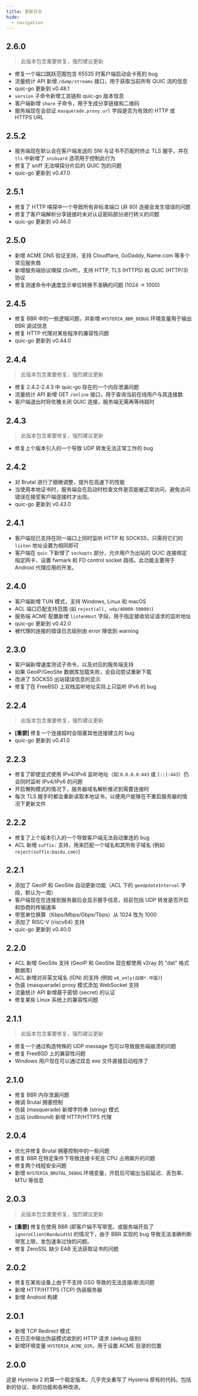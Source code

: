 ```yaml
---
title: 更新日志
hide:
  - navigation
---
```


## 2.6.0

> 此版本包含重要修复，强烈建议更新

- 修复一个端口跳跃范围包含 65535 时客户端启动会卡死的 bug
- 流量统计 API 新增 `/dump/streams` 接口，用于获取当前所有 QUIC 流的信息
- quic-go 更新到 v0.48.1
- `version` 子命令新增工具链和 quic-go 版本信息
- 客户端新增 `share` 子命令，用于生成分享链接和二维码
- 服务端现在会验证 `masquerade.proxy.url` 字段是否为有效的 HTTP 或 HTTPS URL

## 2.5.2

- 服务端现在默认会在客户端发送的 SNI 与证书不匹配时终止 TLS 握手，并在 `tls` 中新增了 `sniGuard` 选项用于控制此行为
- 修复了 sniff 无法嗅探分片后的 QUIC 包的问题
- quic-go 更新到 v0.47.0

## 2.5.1

- 修复了 HTTP 嗅探中一个导致所有非标准端口 (非 80) 连接会发生错误的问题
- 修复了客户端解析分享链接时未对认证密码部分进行转义的问题
- quic-go 更新到 v0.46.0

## 2.5.0

- 新增 ACME DNS 验证支持，支持 Cloudflare, GoDaddy, Name.com 等多个常见服务商
- 新增服务端协议嗅探 (Sniff)，支持 HTTP, TLS (HTTPS) 和 QUIC (HTTP/3) 协议
- 修复测速命令中速度显示单位转换不准确的问题 (1024 -> 1000)

## 2.4.5

- 修复 BBR 中的一些逻辑问题，并新增 `HYSTERIA_BBR_DEBUG` 环境变量用于输出 BBR 调试信息
- 修复 HTTP 代理对某些程序的兼容性问题
- quic-go 更新到 v0.44.0

## 2.4.4

> 此版本包含重要修复，强烈建议更新

- 修复 2.4.2-2.4.3 中 quic-go 存在的一个内存泄漏问题
- 流量统计 API 新增 GET `/online` 接口，用于查询当前在线用户与其连接数
- 客户端退出时将优雅关闭 QUIC 连接，服务端无需再等待超时

## 2.4.3

> 此版本包含重要修复，强烈建议更新

- 修复上个版本引入的一个导致 UDP 转发无法正常工作的 bug

## 2.4.2

- 对 Brutal 进行了细微调整，提升在高速下的性能
- 当使用本地证书时，服务端会在启动时检查文件是否能被正常访问，避免访问错误在接受客户端连接时才出现。
- quic-go 更新到 v0.43.0

## 2.4.1

- 客户端现已支持在同一端口上同时监听 HTTP 和 SOCKS5，只需将它们的 `listen` 地址设置为相同即可
- 客户端在 `quic` 下新增了 `sockopts` 部分，允许用户为出站的 QUIC 连接绑定指定网卡、设置 fwmark 和 FD control socket 路径。此功能主要用于 Android 代理应用的开发。

## 2.4.0

- 客户端新增 TUN 模式，支持 Windows, Linux 和 macOS
- ACL 端口匹配支持范围 (如 `reject(all, udp/40000-50000)`)
- 服务端 ACME 配置新增 `listenHost` 字段，用于指定接收验证请求的监听地址
- quic-go 更新到 v0.42.0
- 被代理的连接的错误日志级别由 error 降低到 warning

## 2.3.0

- 客户端新增速度测试子命令，以及对应的服务端支持
- 如果 GeoIP/GeoSite 数据库加载失败，会自动尝试重新下载
- 改进了 SOCKS5 出站错误信息的显示
- 修复了在 FreeBSD 上双栈监听地址实际上只监听 IPv6 的 bug

## 2.2.4

> 此版本包含重要修复，强烈建议更新

- **[重要]** 修复一个连接超时会阻塞其他连接建立的 bug
- quic-go 更新到 v0.41.0

## 2.2.3

- 修复了即使显式使用 IPv4/IPv6 监听地址（如 `0.0.0.0:443` 或 `[::]:443`）仍会同时监听 IPv4/IPv6 的问题
- 开启懒狗模式的情况下，服务器域名解析推迟到需要连接时
- 每次 TLS 握手时都会重新读取本地证书，以便用户能够在不重启服务器的情况下更新文件

## 2.2.2

- 修复了上个版本引入的一个导致客户端无法自动重连的 bug
- ACL 新增 `suffix:` 支持，用来匹配一个域名和其所有子域名 (例如 `reject(suffix:baidu.com)`)

## 2.2.1

- 添加了 GeoIP 和 GeoSite 自动更新功能（ACL 下的 `geoUpdateInterval` 字段，默认为一周）
- 客户端现在在连接到服务器后会显示握手信息，目前包括 UDP 转发是否开启和协商的传输速率
- 带宽单位换算（Kbps/Mbps/Gbps/Tbps）从 1024 改为 1000
- 添加了 RISC-V (riscv64) 支持
- quic-go 更新到 v0.40.0

## 2.2.0

- ACL 新增 GeoSite 支持 (GeoIP 和 GeoSite 现在都使用 v2ray 的 "dat" 格式数据库)
- ACL 新增对非英文域名 (IDN) 的支持 (例如 `v6_only(战狼*.中国)`)
- 伪装 (masquerade) proxy 模式添加 WebSocket 支持
- 流量统计 API 新增基于密钥 (secret) 的认证
- 修复某些 Linux 系统上的兼容性问题

## 2.1.1

> 此版本包含重要修复，强烈建议更新

- 修复一个通过构造特殊的 UDP message 包可以导致服务端崩溃的问题
- 修复 FreeBSD 上的兼容性问题
- Windows 用户现在可以通过双击 exe 文件直接启动程序了

## 2.1.0

- 修复 BBR 内存泄漏问题
- 微调 Brutal 拥塞控制
- 伪装 (masquerade) 新增字符串 (string) 模式
- 出站 (outbound) 新增 HTTP/HTTPS 代理

## 2.0.4

- 优化并修复 Brutal 拥塞控制中的一些问题
- 修复 BBR 在特定条件下导致连接卡死且 CPU 占用飙升的问题
- 修复两个线程安全问题
- 新增 `HYSTERIA_BRUTAL_DEBUG` 环境变量，开启后可输出当前延迟、丢包率、MTU 等信息

## 2.0.3

> 此版本包含重要修复，强烈建议更新

- **[重要]** 修复在使用 BBR (即客户端不写带宽，或服务端开启了 `ignoreClientBandwidth`) 的情况下，由于 BBR 实现的 bug 导致无法准确判断带宽上限，发包速率过快的问题。
- 修复 ZeroSSL 缺少 EAB 无法获取证书的问题

## 2.0.2

- 修复在某些设备上由于不支持 GSO 导致的无法连接/断流问题
- 新增 HTTP/HTTPS (TCP) 伪装服务器
- 新增 Android 构建

## 2.0.1

- 新增 TCP Redirect 模式
- 在日志中输出伪装模式收到的 HTTP 请求 (debug 级别)
- 新增环境变量 `HYSTERIA_ACME_DIR`，用于设置 ACME 目录的位置

## 2.0.0

这是 Hysteria 2 的第一个稳定版本。几乎完全重写了 Hysteria 原有的代码，包括新的协议、新的功能和各种改进。
